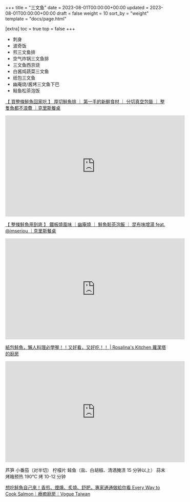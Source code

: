 +++
title = "三文鱼"
date = 2023-08-01T00:00:00+00:00
updated = 2023-08-01T00:00:00+00:00
draft = false
weight = 10
sort_by = "weight"
template = "docs/page.html"

[extra]
toc = true
top = false
+++
 
- 刺身
- 波奇饭
- 煎三文鱼排
- 空气炸锅三文鱼排
- 三文鱼西京烧
- 白酱炖蔬菜三文鱼
- 纸包三文鱼
- 幽庵烧/酱烤三文鱼下巴
- 鲑鱼松茶泡饭


[【 買整條鮭魚回家吃 】 厚切鮭魚排 ｜ 第一手的新鮮食材 ｜ 分切真空包裝 ｜ 整隻魚都不浪費 ｜克里斯餐桌](https://www.youtube.com/watch?v=wyZoOVRjCHs)

<iframe width="560" height="315" src="https://www.youtube.com/embed/wyZoOVRjCHs" title="YouTube video player" frameborder="0" allow="accelerometer; autoplay; clipboard-write; encrypted-media; gyroscope; picture-in-picture" allowfullscreen></iframe>

[【 整條鮭魚用到底 】 鐵板燒風味 ｜幽庵燒 ｜ 鮭魚鬆茶泡飯 ｜ 昆布味增湯 feat. @imseriou ｜克里斯餐桌](https://www.youtube.com/watch?v=Fb2bEBd7M7I)

<iframe width="560" height="315" src="https://www.youtube.com/embed/Fb2bEBd7M7I" title="YouTube video player" frameborder="0" allow="accelerometer; autoplay; clipboard-write; encrypted-media; gyroscope; picture-in-picture" allowfullscreen></iframe>



[紙包鮭魚，懶人料理必學喔！！又好看，又好吃！！  | Rosalina's Kitchen 蘿潔塔的廚房](https://www.youtube.com/watch?v=38Xmc1shx6Q)

<iframe width="560" height="315" src="https://www.youtube.com/embed/38Xmc1shx6Q" title="YouTube video player" frameborder="0" allow="accelerometer; autoplay; clipboard-write; encrypted-media; gyroscope; picture-in-picture" allowfullscreen></iframe>

芦笋
小番茄（对半切）
柠檬片
鲑鱼（盐、白胡椒、清酒腌渍 15 分钟以上）
蒜末
烤箱预热 190℃
烤 10-12 分钟


[想吃鮭魚自己來！香煎、煙燻、炙燒、舒肥，專家通通做給你看 Every Way to Cook Salmon｜療癒廚房｜Vogue Taiwan](https://www.youtube.com/watch?v=t1WQmda9YEo)

